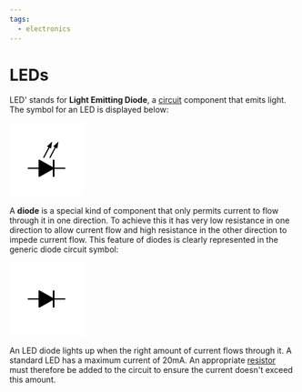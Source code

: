 ```yaml
---
tags:
  - electronics
---
```


# LEDs

LED' stands for **Light Emitting Diode**, a [circuit]() component that emits
light. The symbol for an LED is displayed below:

![](/img/diode-led.png)

A **diode** is a special kind of component that only permits current to flow
through it in one direction. To achieve this it has very low resistance in one
direction to allow current flow and high resistance in the other direction to
impede current flow. This feature of diodes is clearly represented in the
generic diode circuit symbol:

![](/img/diode.png)

An LED diode lights up when the right amount of current flows through it. A
standard LED has a maximum current of 20mA. An appropriate
[resistor](Resistance.md#resistors)
must therefore be added to the circuit to ensure the current doesn't exceed this
amount.
